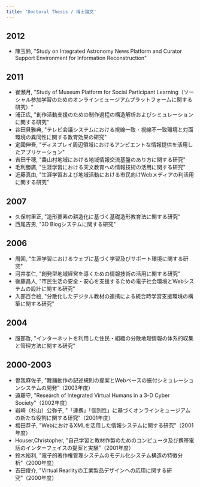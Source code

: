 ```yaml
---
title: 'Doctoral Thesis / 博士論文'
---
```


## 2012
- 陳玉鈴, "Study on Integrated Astronomy News Platform and Curator Support Environment for Information Reconstruction"

## 2011
- 崔瀕月, "Study of Museum Platform for Social Participant Learning（ソーシャル参加学習のためのオンラインミュージアムプラットフォームに関する研究）"
- 浦正広, "創作活動支援のための制作過程の構造解析およびシミュレーションに関する研究"
- 谷田貝雅典, "テレビ会議システムにおける視線一致・視線不一致環境と対面環境の異同性に関する教育効果の研究"
- 定國伸吾, "ディスプレイ周辺領域におけるアンビエントな情報提供を活用したアプリケーション"
- 吉田千穂, "農山村地域における地域情報交流基盤のあり方に関する研究"
- 毛利勝廣, "生涯学習における天文教育への情報技術の活用に関する研究"
- 近藤真由, "生涯学習および地域活動における市民向けWebメディアの利活用に関する研究"

## 2007
- 久保村里正, "造形要素の耕造化に基づく基礎造形教育法に関する研究"
- 西尾吉男, "3D Blogシステムに関する研究"

## 2006
- 周囲, "生涯学習におけるウェブに基づく学習及びサポート環境に関する研究"
- 河井孝仁, "創発型地域経営を導くための情報技術の活用に関する研究"
- 後藤昌人, "市民生活の安全・安心を支援するための電子社会環境とWebシステムの設計に関する研究"
- 入部百合絵, "分散化したデジタル教材の連携による統合時学習支援環境の構築に関する研究"

## 2004
- 服部哲, "インターネットを利用した住民・組織の分散地理情報の体系的収集と管理方法に関する研究"

## 2000-2003
- 曽我麻佐子, "舞踊動作の記述規則の提案とWebベースの振付シミュレーションシステムの開発"（2003年度）
- 遠藤守, "Research of Integrated Virtual Humans in a 3-D Cyber Society"（2002年度）
- 岩崎（杉山）公弥子, "「連携」「個別性」に基づくオンラインミュージアムの新たな役割に関する研究"（2001年度）
- 梅田恭子, "WebにおけるXMLを活用した情報システムに関する研究"（2001年度）
- Houser,Christopher, "自己学習と教材作製のためのコンピュータ及び携帯電話のインターフェイスの提案と実験"（2001年度）
- 鈴木裕利, "電子的著作権管理システムのモデル化システム構造の特徴分析"（2000年度）
- 吉田俊介, "Virtual Rearlityの工業製品デザインへの応用に関する研究"（2000年度）
